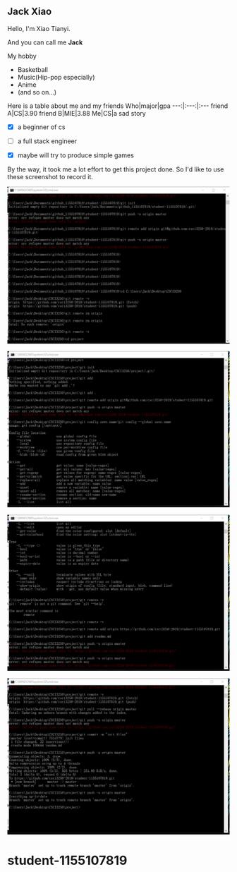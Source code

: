 ## Jack Xiao
Hello, I'm Xiao Tianyi.

And you can call me **Jack**

My hobby
+ Basketball
+ Music(Hip-pop especially)
+ Anime
+ (and so on...)

Here is a table about me and my friends
Who|major|gpa
---:|:---:|:---
friend A|CS|3.90
friend B|MIE|3.88
Me|CS|a sad story

- [X] a beginner of cs
- [ ] a full stack engineer
- [X] maybe will try to produce simple games



By the way,
it took me a lot effort to get this project done.
So I'd like to use these screenshot to record it.

![avatar](/screenshot1.png)

![avatar](/screenshot2.png)

![avatar](/screenshot3.png)

![avatar](/screenshot4.png)

# student-1155107819